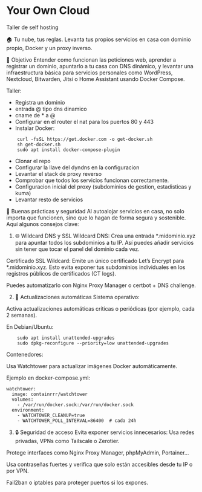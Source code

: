 # Your Own Cloud
Taller de self hosting

🏠 Tu nube, tus reglas.
Levanta tus propios servicios en casa con dominio propio, Docker y un proxy inverso.

🧠 Objetivo
Entender como funcionan las peticiones web, aprender a registrar un dominio, apuntarlo a tu casa con DNS dinámico, y levantar una infraestructura básica para servicios personales como WordPress, Nextcloud, Bitwarden, Jitsi o Home Assistant usando Docker Compose.

Taller:
- Registra un dominio
- entrada @ tipo dns dinamico
- cname de * a @
- Configurar en el router el nat para los puertos 80 y 443
- Instalar Docker:

```
    curl -fsSL https://get.docker.com -o get-docker.sh
    sh get-docker.sh
    sudo apt install docker-compose-plugin
```


  
- Clonar el repo
- Configurar la llave del dyndns en la configuracion
- Levantar el stack de proxy reverso
- Comprobar que todos los servicios funcionan correctamente.
- Configuracion inicial del proxy (subdominios de gestion, estadisticas y kuma)
- Levantar resto de servicios



🔐 Buenas prácticas y seguridad
Al autoalojar servicios en casa, no solo importa que funcionen, sino que lo hagan de forma segura y sostenible. Aquí algunos consejos clave:

1. 🌐 Wildcard DNS y SSL
Wildcard DNS: Crea una entrada *.midominio.xyz para apuntar todos los subdominios a tu IP. Así puedes añadir servicios sin tener que tocar el panel del dominio cada vez.

Certificado SSL Wildcard: Emite un único certificado Let’s Encrypt para *.midominio.xyz. Esto evita exponer tus subdominios individuales en los registros públicos de certificados (CT logs).

Puedes automatizarlo con Nginx Proxy Manager o certbot + DNS challenge.

2. 🔁 Actualizaciones automáticas
Sistema operativo:

Activa actualizaciones automáticas críticas o periódicas (por ejemplo, cada 2 semanas).

En Debian/Ubuntu:
```
    sudo apt install unattended-upgrades
    sudo dpkg-reconfigure --priority=low unattended-upgrades
```

Contenedores:

Usa Watchtower para actualizar imágenes Docker automáticamente.

Ejemplo en docker-compose.yml:

```
watchtower:
  image: containrrr/watchtower
  volumes:
    - /var/run/docker.sock:/var/run/docker.sock
  environment:
    - WATCHTOWER_CLEANUP=true
    - WATCHTOWER_POLL_INTERVAL=86400  # cada 24h
```


3. 🔒 Seguridad de acceso
Evita exponer servicios innecesarios: Usa redes privadas, VPNs como Tailscale o Zerotier.

Protege interfaces como Nginx Proxy Manager, phpMyAdmin, Portainer...

Usa contraseñas fuertes y verifica que solo están accesibles desde tu IP o por VPN.

Fail2ban o iptables para proteger puertos si los expones.
